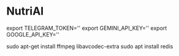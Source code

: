 # NutriAI
export TELEGRAM_TOKEN=''
export GEMINI_API_KEY=''
export GOOGLE_API_KEY=''

sudo apt-get install ffmpeg libavcodec-extra
sudo apt install redis